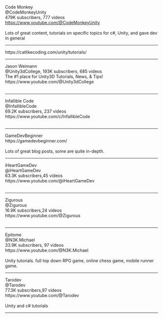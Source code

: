 Code Monkey<br>@CodeMonkeyUnity<br>479K subscribers, 777 videos<br>
https://www.youtube.com/@CodeMonkeyUnity
<br><br>Lots of great content, tutorials on specific topics for c#, Unity, and gave dev in general<br>
<hr>
https://catlikecoding.com/unity/tutorials/
<hr>
Jason Weimann<br>
@Unity3dCollege, 193K subscribers, 685 videos<br>
The #1 place for Unity3D Tutorials, News, & Tips!<br>  
https://www.youtube.com/@Unity3dCollege  
<br><br><hr>
Infallible Code<br>@InfallibleCode<br>69.2K subscribers, 237 videos<br>
https://www.youtube.com/c/InfallibleCode
<br><br><hr>
GameDevBeginner<br>
https://gamedevbeginner.com/
<br><br>Lots of great blog posts, some are quite in-depth. 
<hr>
iHeartGameDev<br>@iHeartGameDev<br>63.3K subscribers,45 videos<br>
https://www.youtube.com/@iHeartGameDev
<br><br><hr>
Zigurous<br>@Zigurous<br>16.9K subscribers,24 videos<br>
https://www.youtube.com/@Zigurous
<br><br><hr>
Epitome<br>@N3K.Michael<br>33.9K subscribers, 97 videos<br>
https://www.youtube.com/@N3K.Michael
<br><br>Unity tutorials. full top down RPG game, online chess game, mobile runner game.
<hr>
Tarodev<br>@Tarodev<br>77.3K subscribers,97 videos<br>
https://www.youtube.com/@Tarodev
<br><br>Unity and c# tutorials
<hr>
